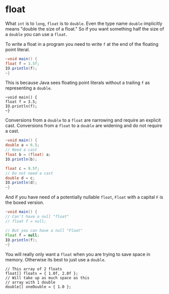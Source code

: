 # float

What `int` is to `long`, `float` is to `double`. Even the type name `double` implicitly means "double the size of a float." So if you want something half the size of a `double` you can use a `float`. 

To write a float in a program you need to write `f` at the end of the floating
point literal.

```java
~void main() {
float f = 3.5f;
IO.println(f);
~}
```

This is because Java sees floating point literals without a trailing `f` as representing a `double`.

```java,does_not_compile
~void main() {
float f = 3.5;
IO.println(f);
~}
```

Conversions from a `double` to a `float` are narrowing and require an explicit cast.
Conversions from a `float` to a `double` are widening and do not require a cast.

```java
~void main() {
double a = 6.5;
// Need a cast
float b = (float) a;
IO.println(b);

float c = 9.5f;
// Do not need a cast
double d = c;
IO.println(d);
~}
```

And if you have need of a potentially nullable `float`, `Float` with a capital `F` is the boxed version.

```java
~void main() {
// Can't have a null "float"
// float f = null; 

// But you can have a null "Float"
Float f = null;
IO.println(f);
~}
```

You will really only want a `float` when you are trying to save space in memory.
Otherwise its best to just use a `double`.

```java,no_run
// This array of 2 floats
float[] floats = { 1.0f, 2.0f };
// Will take up as much space as this
// array with 1 double
double[] oneDouble = { 1.0 };
```